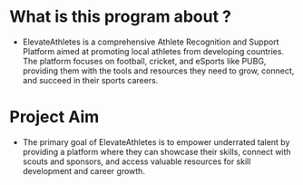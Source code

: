 # What is this program about ?

- ElevateAthletes is a comprehensive Athlete Recognition and Support Platform aimed at promoting local athletes from developing countries. The platform focuses on football, cricket, and eSports like PUBG, providing them with the tools and resources they need to grow, connect, and succeed in their sports careers.

# Project Aim

- The primary goal of ElevateAthletes is to empower underrated talent by providing a platform where they can showcase their skills, connect with scouts and sponsors, and access valuable resources for skill development and career growth.
